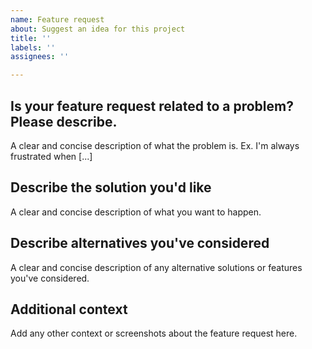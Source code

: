 ```yaml
---
name: Feature request
about: Suggest an idea for this project
title: ''
labels: ''
assignees: ''

---
```


## **Is your feature request related to a problem? Please describe.**


A clear and concise description of what the problem is. Ex. I'm always frustrated when [...]

## **Describe the solution you'd like**


A clear and concise description of what you want to happen.

## **Describe alternatives you've considered**


A clear and concise description of any alternative solutions or features you've considered.

## **Additional context**


Add any other context or screenshots about the feature request here.
